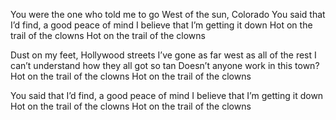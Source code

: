 You were the one who told me to go
West of the sun, Colorado
You said that I’d find, a good peace of mind
I believe that I’m getting it down
Hot on the trail of the clowns
Hot on the trail of the clowns

Dust on my feet, Hollywood streets
I’ve gone as far west as all of the rest
I can’t understand how they all got so tan
Doesn’t anyone work in this town?
Hot on the trail of the clowns
Hot on the trail of the clowns

You said that I’d find, a good peace of mind
I believe that I’m getting it down
Hot on the trail of the clowns
Hot on the trail of the clowns
